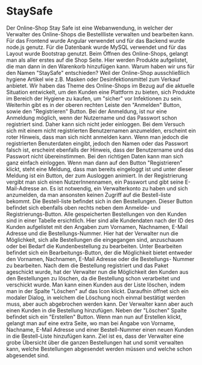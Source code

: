 # StaySafe
 
Der Online-Shop Stay Safe ist eine Webanwendung, in welcher der Verwalter des Online-Shops die Bestellliste verwalten und bearbeiten kann. 
Für das Frontend wurde Angular verwendet und für das Backend wurde node.js genutz. Für die Datenbank wurde MySQL verwendet und für das Layout 
wurde Bootstrap genutzt. Beim Öffnen des Online-Shops, gelangt man als aller erstes auf die Shop Seite. Hier werden Produkte aufgelistet, die man 
dann in den Warenkorb hinzufügen kann. Warum haben wir uns für den Namen "StaySafe" entschieden? Weil der Online-Shop ausschließlich hygiene Artikel wie
z.B. Masken oder Desinfektionsmittel zum Verkauf anbietet. Wir haben das Theme des Online-Shops im Bezug auf die aktuelle Situation entwickelt, um den Kunden
eine Plattform zu bieten, sich Produkte im Bereich der Hygiene zu kaufen, um "sicher" vor Infektionen zu sein. 
Weiterhin gibt es in der oberen rechten Leiste den "Anmelden" Button, sowie den "Registrieren" Button. Bei der Anmeldung, ist nur eine Anmeldung möglich,
wenn der Nutzername und das Passwort schon registriert sind. Daher kann sich nicht jeder einloggen. Bei dem Versuch sich mit einem nicht registrierten
Benutzernamen anzumelden, erscheint ein roter Hinweis, dass man sich nicht anmelden kann. Wenn man jedoch die registrierten Benuterdaten eingibt,
jedoch den Namen oder das Passwort falsch ist, erscheint ebenfalls der Hinweis, dass der Benutzername und das Passwort nicht übereinstimmen.
Bei den richtigen Daten kann man sich ganz einfach einloggen. Wenn man dann auf den Button "Registrieren" klickt, steht eine Meldung, dass man bereits 
eingeloggt ist und unter dieser Meldung ist ein Button, der zum Ausloggen animiert. 
In der Registrierung vergibt man sich einen NutzerInnennamen, ein Passwort und gibt seine E-Mail-Adresse an. 
Es ist notwendig, ein Verwalterkonto zu haben und sich anzumelden, da man ansonsten keinen Zugriff auf die Bestell-liste bekommt.
Die Bestell-liste befindet sich in den Bestellungen. Dieser Button befindet sich ebenfalls oben rechts neben dem 
Anmelde- und Registrierungs-Button. Alle gespeicherten Bestellungen von den Kunden sind in einer Tabelle ersichtlich.
Hier sind alle Kundendaten nach der ID des Kunden aufgelistet mit den Angaben zum Vornamen, Nachnamen, E-Mail Adresse und die Bestellungs-Nummer.
Hier hat der Verwalter nun die Möglichkeit, sich alle Bestellungen die eingegangen sind, anzuschauen oder bei Bedarf die Kundenbestellung zu bearbeiten. 
Unter Bearbeiten befindet sich ein Bearbeitungs-Button, der die Möglichkeit bietet entweder den Vornamen, Nachnamen, E-Mail Adresse oder die Bestellungs-
Nummer zu bearbeiten. Nach dem die Bestellung registriert und das Paket ageschickt wurde, hat der Verwalter nun die Möglichkeit den Kunden aus den Bestellungen
zu löschen, da die Bestellung schon verarbeitet und verschickt wurde. Man kann einen Kunden aus der Liste löschen, indem man in der Spalte "Löschen" auf das Icon
klickt. Daraufhin öffnet sich ein modaler Dialog, in welchem die Löschung noch einmal bestätigt werden muss, aber auch abgebrochen werden kann. 
Der Verwalter kann aber auch einen Kunden in die Bestellung hinzufügen. Neben der "Löschen" Spalte befindet sich ein "Erstellen" Button.
Wenn man nun auf Erstellen klickt, gelangt man auf eine extra Seite, wo man bei Angabe von Vorname, Nachname, E-Mail Adresse und einer Bestell-Nummer einen 
neuen Kunden in die Bestell-Liste hinzufügen kann. 
Ziel ist es, dass der Verwalter eine grobe Übersicht über die ganzen Bestellungen hat und somit verwalten kann, welche Bestellungen abgesendet werden 
müssen und welche schon abgesendet sind. 
